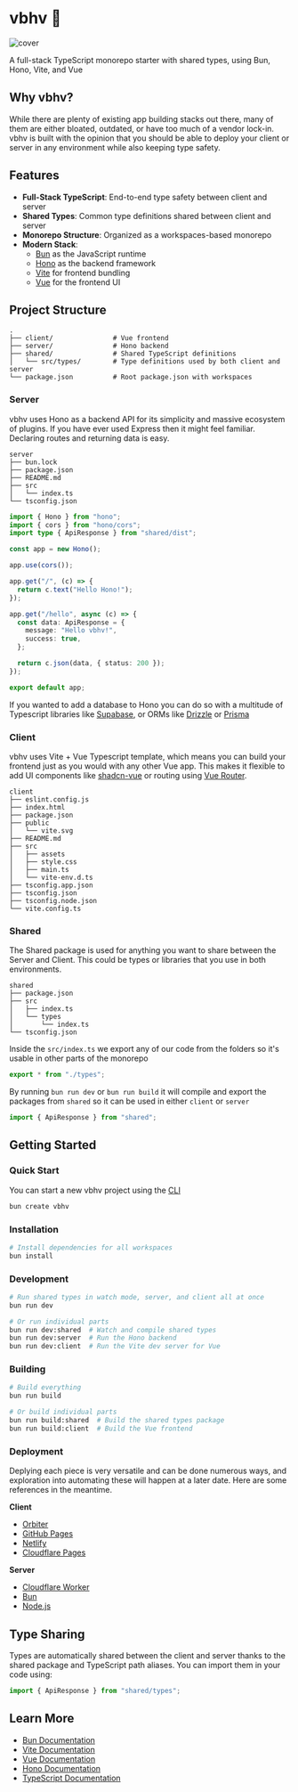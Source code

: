 # vbhv 🦫

![cover](https://cdn.stevedylan.dev/ipfs/bafybeievx27ar5qfqyqyud7kemnb5n2p4rzt2matogi6qttwkpxonqhra4)

A full-stack TypeScript monorepo starter with shared types, using Bun, Hono, Vite, and Vue

## Why vbhv?

While there are plenty of existing app building stacks out there, many of them are either bloated, outdated, or have too much of a vendor lock-in. vbhv is built with the opinion that you should be able to deploy your client or server in any environment while also keeping type safety.

## Features

- **Full-Stack TypeScript**: End-to-end type safety between client and server
- **Shared Types**: Common type definitions shared between client and server
- **Monorepo Structure**: Organized as a workspaces-based monorepo
- **Modern Stack**:
  - [Bun](https://bun.sh) as the JavaScript runtime
  - [Hono](https://hono.dev) as the backend framework
  - [Vite](https://vitejs.dev) for frontend bundling
  - [Vue](https://vuejs.org/) for the frontend UI

## Project Structure

```
.
├── client/               # Vue frontend
├── server/               # Hono backend
├── shared/               # Shared TypeScript definitions
│   └── src/types/        # Type definitions used by both client and server
└── package.json          # Root package.json with workspaces
```

### Server

vbhv uses Hono as a backend API for its simplicity and massive ecosystem of plugins. If you have ever used Express then it might feel familiar. Declaring routes and returning data is easy.

```
server
├── bun.lock
├── package.json
├── README.md
├── src
│   └── index.ts
└── tsconfig.json
```

```typescript src/index.ts
import { Hono } from "hono";
import { cors } from "hono/cors";
import type { ApiResponse } from "shared/dist";

const app = new Hono();

app.use(cors());

app.get("/", (c) => {
  return c.text("Hello Hono!");
});

app.get("/hello", async (c) => {
  const data: ApiResponse = {
    message: "Hello vbhv!",
    success: true,
  };

  return c.json(data, { status: 200 });
});

export default app;
```

If you wanted to add a database to Hono you can do so with a multitude of Typescript libraries like [Supabase](https://supabase.com), or ORMs like [Drizzle](https://orm.drizzle.team/docs/get-started) or [Prisma](https://www.prisma.io/orm)

### Client

vbhv uses Vite + Vue Typescript template, which means you can build your frontend just as you would with any other Vue app. This makes it flexible to add UI components like [shadcn-vue](https://www.shadcn-vue.com/) or routing using [Vue Router](https://router.vuejs.org/).

```
client
├── eslint.config.js
├── index.html
├── package.json
├── public
│   └── vite.svg
├── README.md
├── src
│   ├── assets
│   ├── style.css
│   ├── main.ts
│   └── vite-env.d.ts
├── tsconfig.app.json
├── tsconfig.json
├── tsconfig.node.json
└── vite.config.ts
```

### Shared

The Shared package is used for anything you want to share between the Server and Client. This could be types or libraries that you use in both environments.

```
shared
├── package.json
├── src
│   ├── index.ts
│   └── types
│       └── index.ts
└── tsconfig.json
```

Inside the `src/index.ts` we export any of our code from the folders so it's usable in other parts of the monorepo

```typescript
export * from "./types";
```

By running `bun run dev` or `bun run build` it will compile and export the packages from `shared` so it can be used in either `client` or `server`

```typescript
import { ApiResponse } from "shared";
```

## Getting Started

### Quick Start

You can start a new vbhv project using the [CLI](https://github.com/stevedylandev/create-vbhv)

```bash
bun create vbhv
```

### Installation

```bash
# Install dependencies for all workspaces
bun install
```

### Development

```bash
# Run shared types in watch mode, server, and client all at once
bun run dev

# Or run individual parts
bun run dev:shared  # Watch and compile shared types
bun run dev:server  # Run the Hono backend
bun run dev:client  # Run the Vite dev server for Vue
```

### Building

```bash
# Build everything
bun run build

# Or build individual parts
bun run build:shared  # Build the shared types package
bun run build:client  # Build the Vue frontend
```

### Deployment

Deplying each piece is very versatile and can be done numerous ways, and exploration into automating these will happen at a later date. Here are some references in the meantime.

**Client**

- [Orbiter](https://orbiter.host)
- [GitHub Pages](https://vite.dev/guide/static-deploy.html#github-pages)
- [Netlify](https://vite.dev/guide/static-deploy.html#netlify)
- [Cloudflare Pages](https://vite.dev/guide/static-deploy.html#cloudflare-pages)

**Server**

- [Cloudflare Worker](https://gist.github.com/stevedylandev/4aa1fc569bcba46b7169193c0498d0b3)
- [Bun](https://hono.dev/docs/getting-started/bun)
- [Node.js](https://hono.dev/docs/getting-started/nodejs)

## Type Sharing

Types are automatically shared between the client and server thanks to the shared package and TypeScript path aliases. You can import them in your code using:

```typescript
import { ApiResponse } from "shared/types";
```

## Learn More

- [Bun Documentation](https://bun.sh/docs)
- [Vite Documentation](https://vitejs.dev/guide/)
- [Vue Documentation](https://vuejs.org/)
- [Hono Documentation](https://hono.dev/docs)
- [TypeScript Documentation](https://www.typescriptlang.org/docs/)
